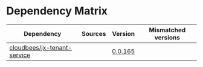 # Dependency Matrix

Dependency | Sources | Version | Mismatched versions
---------- | ------- | ------- | -------------------
[cloudbees/jx-tenant-service](https://github.com/cloudbees/jx-tenant-service) |  | [0.0.165](https://github.com/cloudbees/jx-tenant-service/releases/tag/v0.0.165) | 
